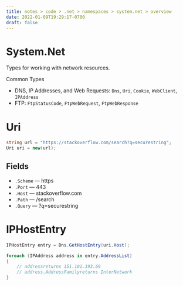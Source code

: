 ```yaml
---
title: notes > code > .net > namespaces > system.net > overview
date: 2022-01-09T19:29:17-0700
draft: false
---
```

# System.Net
Types for working with network resources.

Common Types
- DNS, IP Addresses, and Web Requests: `Dns`, `Uri`, `Cookie`, `WebClient`, `IPAddress`
- FTP: `FtpStatusCode`, `FtpWebRequest`, `FtpWebResponse`

# Uri
```cs
string url = "https://stackoverflow.com/search?q=securestring";
Uri uri = new(url);
```

## Fields
- `.Scheme` — https
- `.Port` — 443
- `.Host` — stackoverflow.com
- `.Path` — /search
- `.Query` — ?q=securestring

# IPHostEntry
```cs
IPHostEntry entry = Dns.GetHostEntry(uri.Host);

foreach (IPAddress address in entry.AddressList) 
{
    // addressreturns 151.101.193.69
    // address.AddressFamilyreturns InterNetwork
}
```
